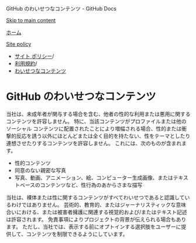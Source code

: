 GitHub のわいせつなコンテンツ - GitHub Docs

[Skip to main content](#main-content)

[ホーム](/ja)

[Site policy](/ja/site-policy)

* [サイト ポリシー](/ja/site-policy)/
* [利用規約](/ja/site-policy/acceptable-use-policies)/
* [わいせつなコンテンツ](/ja/site-policy/acceptable-use-policies/github-sexually-obscene-content)

GitHub のわいせつなコンテンツ
==========

当社は、未成年者が関与する場合を含む、他者の性的な利用または悪用に関するコンテンツを許容しません。 特に、当該コンテンツがプロファイルまたは他のソーシャル コンテンツに配置されたことにより増幅される場合、性的または衝撃的反応を誘う以外にほとんどまたは全く目的を持たない、性をテーマとしたり連想させたりするコンテンツを許容しません。 これには、次のものが含まれます。

* 性的コンテンツ
* 同意のない親密な写真
* 写真、動画、アニメーション、絵、コンピューター生成画像、またはテキストベースのコンテンツなど、性行為のあからさまな描写

当社は、裸体または性に関するコンテンツがすべてわいせつであると認識しているわけではありません。 芸術的、教育的、またはジャーナリスティックな意味合いにおける、または被害者擁護に関連する視覚的および/またはテキスト記述は許容されます。 免責事項によりプロジェクトの背景が伝えられる場合もあります。 ただし、当社では、表示する前にオプトインする選択肢をユーザーに提供して、コンテンツを制限できるようにしています。
